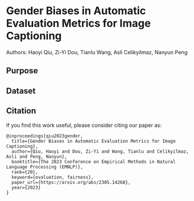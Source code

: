# Gender Biases in Automatic Evaluation Metrics for Image Captioning

Authors: Haoyi Qiu, Zi-Yi Dou, Tianlu Wang, Asli Celikyilmaz, Nanyun Peng

## Purpose

## Dataset

## Citation

If you find this work useful, please consider citing our paper as:

```
@inproceedings{qiu2023gender,
  title={Gender Biases in Automatic Evaluation Metrics for Image Captioning},
  author={Qiu, Haoyi and Dou, Zi-Yi and Wang, Tianlu and Celikyilmaz, Asli and Peng, Nanyun},
  booktitle={The 2023 Conference on Empirical Methods in Natural Language Processing (EMNLP)},
  rank={20},
  keyword={evaluation, fairness},
  paper_url={https://arxiv.org/abs/2305.14268},
  year={2023}
}
```

